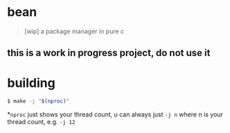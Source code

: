 # bean

> [wip] a package manager in pure c

## this is a work in progress project, do not use it

# building

```sh
$ make -j "$(nproc)"
```

\*`nproc` just shows your thread count, u can always just `-j n` where n is your thread count, e.g. `-j 12`
